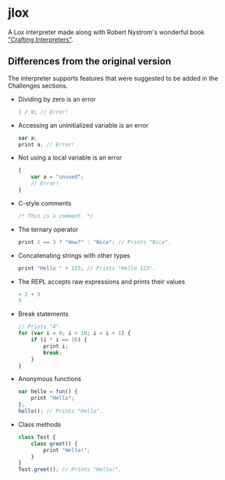 # jlox

A Lox interpreter made along with Robert Nystrom's wonderful book
["Crafting Interpreters"](http://craftinginterpreters.com).

## Differences from the original version

The interpreter supports features that were suggested to be added in the Challenges sections.

- Dividing by zero is an error

    ```javascript
    1 / 0; // Error!
    ```

- Accessing an uninitialized variable is an error

    ```javascript
    var a;
    print a; // Error!
    ```

- Not using a local variable is an error

    ```javascript
    {
        var a = "unused";
        // Error!
    }
    ```

- C-style comments

    ```javascript
    /* This is a comment. */
    ```

- The ternary operator

    ```javascript
    print 2 == 3 ? "How?" : "Nice"; // Prints "Nice".
    ```

- Concatenating strings with other types

    ```javascript
    print "Hello " + 123; // Prints "Hello 123".
    ```

- The REPL accepts raw expressions and prints their values

    ```javascript
    > 2 + 3
    5
    ```

- Break statements

    ```javascript
    // Prints "4".
    for (var i = 0; i < 10; i = i + 1) {
        if (i * i == 16) {
            print i;
            break;
        }
    }
    ```

- Anonymous functions

    ```javascript
    var hello = fun() {
        print "Hello";
    };
    hello(); // Prints "Hello".
    ```

- Class methods

    ```javascript
    class Test {
        class greet() {
            print "Hello!";
        }
    }
    Test.greet(); // Prints "Hello!".
    ```
